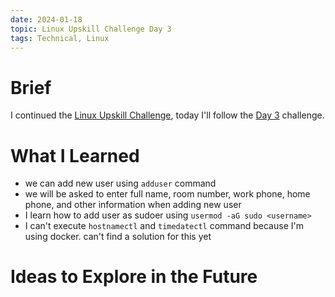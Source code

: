 ```yaml
---
date: 2024-01-18
topic: Linux Upskill Challenge Day 3
tags: Technical, Linux
---
```


# Brief

I continued the [Linux Upskill Challenge](https://linuxupskillchallenge.org/), today I'll follow the [Day 3](https://linuxupskillchallenge.org/03/) challenge.

# What I Learned

* we can add new user using `adduser` command
* we will be asked to enter full name, room number, work phone, home phone, and other information when adding new user
* I learn how to add user as sudoer using `usermod -aG sudo <username>`
* I can't execute `hostnamectl` and `timedatectl` command because I'm using docker. can't find a solution for this yet

# Ideas to Explore in the Future
